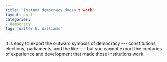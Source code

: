 ```yaml
---
title: 'Instant democracy doesn't work'
layout: post
categories:
- democracy
tag: 'Walter E. Williams'
---
```


It is easy to export the outward symbols of democracy --- constitutions, elections, parliaments, and the like --- but you cannot export the centuries of experience and development that made those institutions work.